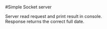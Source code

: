 #Simple Socket server

Server read request and print result in console.<br/>
Response returns the correct full date.
